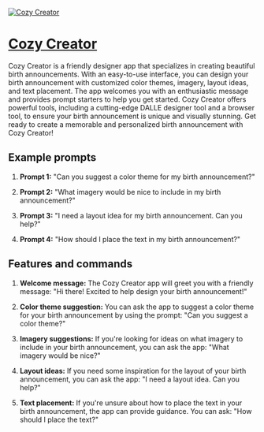 [![Cozy Creator](https://files.oaiusercontent.com/file-nTJJxssEkaR87cYpM5Uhy4oD?se=2123-10-18T15%3A59%3A07Z&sp=r&sv=2021-08-06&sr=b&rscc=max-age%3D31536000%2C%20immutable&rscd=attachment%3B%20filename%3D8aa2c9d4-ba76-4a67-98bf-d0caa9a87564.png&sig=LcYaigF02jxQNqfZBYbnB93kSEZufwLEUULuIkzDq9E%3D)](https://chat.openai.com/g/g-SvNk5dkJe-cozy-creator)

# [Cozy Creator](https://chat.openai.com/g/g-SvNk5dkJe-cozy-creator)

Cozy Creator is a friendly designer app that specializes in creating beautiful birth announcements. With an easy-to-use interface, you can design your birth announcement with customized color themes, imagery, layout ideas, and text placement. The app welcomes you with an enthusiastic message and provides prompt starters to help you get started. Cozy Creator offers powerful tools, including a cutting-edge DALLE designer tool and a browser tool, to ensure your birth announcement is unique and visually stunning. Get ready to create a memorable and personalized birth announcement with Cozy Creator!

## Example prompts

1. **Prompt 1:** "Can you suggest a color theme for my birth announcement?"

2. **Prompt 2:** "What imagery would be nice to include in my birth announcement?"

3. **Prompt 3:** "I need a layout idea for my birth announcement. Can you help?"

4. **Prompt 4:** "How should I place the text in my birth announcement?"

## Features and commands

1. **Welcome message:** The Cozy Creator app will greet you with a friendly message: "Hi there! Excited to help design your birth announcement!"

2. **Color theme suggestion:** You can ask the app to suggest a color theme for your birth announcement by using the prompt: "Can you suggest a color theme?"

3. **Imagery suggestions:** If you're looking for ideas on what imagery to include in your birth announcement, you can ask the app: "What imagery would be nice?"

4. **Layout ideas:** If you need some inspiration for the layout of your birth announcement, you can ask the app: "I need a layout idea. Can you help?"

5. **Text placement:** If you're unsure about how to place the text in your birth announcement, the app can provide guidance. You can ask: "How should I place the text?"
